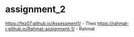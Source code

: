 # assignment_2
https://fez07.github.io/Assessment1/ - Theo
https://rahmat-r.github.io/Rahmat-assignment-1/ - Rahmat
